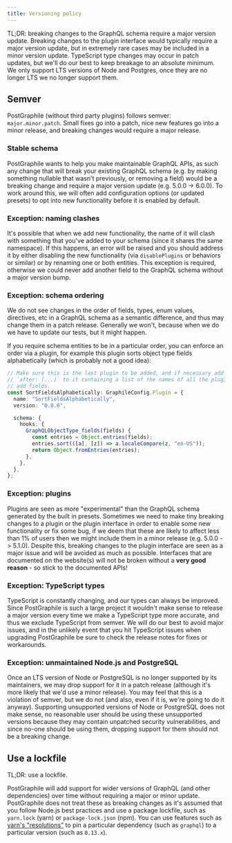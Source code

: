 ```yaml
---
title: Versioning policy
---
```


TL;DR: breaking changes to the GraphQL schema require a major version update.
Breaking changes to the plugin interface would typically require a major
version update, but in extremely rare cases may be included in a minor version
update. TypeScript type changes may occur in patch updates, but we'll do our
best to keep breakage to an absolute minimum. We only support LTS versions of
Node and Postgres, once they are no longer LTS we no longer support them.

## Semver

PostGraphile (without third party plugins) follows semver: `major.minor.patch`.
Small fixes go into a patch, nice new features go into a minor release, and
breaking changes would require a major release.

### Stable schema

PostGraphile wants to help you make maintainable GraphQL APIs, as such any
change that will break your existing GraphQL schema (e.g. by making something
nullable that wasn't previously, or removing a field) would be a breaking change
and require a major version update (e.g. 5.0.0 -> 6.0.0). To work around this,
we will often add configuration options (or updated presets) to opt into new
functionality before it is enabled by default.

### Exception: naming clashes

It's possible that when we add new functionality, the name of it will clash
with something that you've added to your schema (since it shares the same
namespace). If this happens, an error will be raised and you should address it
by either disabling the new functionality (via `disablePlugins` or behaviors or
similar) or by renaming one or both entities. This exception is required,
otherwise we could never add another field to the GraphQL schema without a
major version bump.

### Exception: schema ordering

We do not see changes in the order of fields, types, enum values, directives,
etc in a GraphQL schema as a semantic difference, and thus may change them in a
patch release. Generally we won't, because when we do we have to update our
tests, but it might happen.

If you require schema entities to be in a particular order, you can enforce
an order via a plugin, for example this plugin sorts object type fields alphabetically (which is probably not a good idea):

```ts
// Make sure this is the last plugin to be added, and if necessary add
// `after: [...]` to it containing a list of the names of all the plugins that
// add fields.
const SortFieldsAlphabetically: GraphileConfig.Plugin = {
  name: "SortFieldsAlphabetically",
  version: "0.0.0",

  schema: {
    hooks: {
      GraphQLObjectType_fields(fields) {
        const entries = Object.entries(fields);
        entries.sort(([a], [z]) => a.localeCompare(z, "en-US"));
        return Object.fromEntries(entries);
      },
    },
  },
};
```

### Exception: plugins

Plugins are seen as more "experimental" than the GraphQL schema generated by
the built in presets. Sometimes we need to make tiny breaking changes to a
plugin or the plugin interface in order to enable some new functionality or fix
some bug, if we deem that these are likely to affect less than 1% of users then
we might include them in a minor release (e.g. 5.0.0 -> 5.1.0). Despite this,
breaking changes to the plugin interface are seen as a major issue and will be
avoided as much as possible. Interfaces that are documented on the website(s)
will not be broken without a **very good reason** - so stick to the documented
APIs!

### Exception: TypeScript types

TypeScript is constantly changing, and our types can always be improved. Since
PostGraphile is such a large project it wouldn't make sense to release a major
version every time we make a TypeScript type more accurate, and thus we exclude
TypeScript from semver. We will do our best to avoid major issues, and in the
unlikely event that you hit TypeScript issues when upgrading PostGraphile be
sure to check the release notes for fixes or workarounds.

### Exception: unmaintained Node.js and PostgreSQL

Once an LTS version of Node or PostgreSQL is no longer supported by its
maintainers, we may drop support for it in a patch release (although it's more
likely that we'd use a minor release). You may feel that this is a violation of
semver, but we do not (and also, even if it is, we're going to do it anyway).
Supporting unsupported versions of Node or PostgreSQL does not make sense, no
reasonable user should be using these unsupported versions because they may
contain unpatched security vulnerabilities, and since no-one should be using
them, dropping support for them should not be a breaking change.

## Use a lockfile

TL;DR: use a lockfile.

PostGraphile will add support for wider versions of GraphQL (and other
dependencies) over time without requiring a major or minor update. PostGraphile
does not treat these as breaking changes as it's assumed that you follow Node.js
best practices and use a package lockfile, such as `yarn.lock` (yarn) or
`package-lock.json` (npm). You can use features such as
[yarn's "resolutions"](https://yarnpkg.com/lang/en/docs/selective-version-resolutions/)
to pin a particular dependency (such as `graphql`) to a particular version (such
as `0.13.x`).
